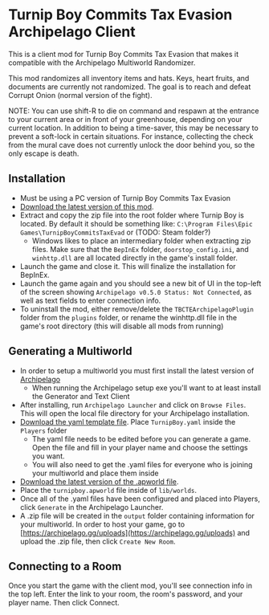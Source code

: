 # Turnip Boy Commits Tax Evasion Archipelago Client
This is a client mod for Turnip Boy Commits Tax Evasion that makes it compatible with the Archipelago Multiworld Randomizer.

This mod randomizes all inventory items and hats. Keys, heart fruits, and documents are currently not randomized. The goal is to reach and defeat Corrupt Onion (normal version of the fight).

NOTE: You can use shift-R to die on command and respawn at the entrance to your current area or in front of your greenhouse, depending on your current location. In addition to being a time-saver, this may be necessary to prevent a soft-lock in certain situations. For instance, collecting the check from the mural cave does not currently unlock the door behind you, so the only escape is death.

## Installation
- Must be using a PC version of Turnip Boy Commits Tax Evasion
- [Download the latest version of this mod](https://github.com/pointfivetee/TurnipBoyRandomizer/releases/latest/download/turnip_boy_mod.zip).
- Extract and copy the zip file into the root folder where Turnip Boy is located. By default it should be something like:
`C:\Program Files\Epic Games\TurnipBoyCommitsTaxEvad` or (TODO: Steam folder?)
	- Windows likes to place an intermediary folder when extracting zip files. Make sure that the `BepInEx` folder, `doorstop_config.ini`, and `winhttp.dll` are all located directly in the game's install folder.
- Launch the game and close it. This will finalize the installation for BepInEx.
- Launch the game again and you should see a new bit of UI in the top-left of the screen showing `Archipelago v0.5.0 Status: Not Connected`, as well as text fields to enter connection info.
- To uninstall the mod, either remove/delete the `TBCTEArchipelagoPlugin` folder from the `plugins` folder, or rename the winhttp.dll file in the game's root directory (this will disable all mods from running)

## Generating a Multiworld
- In order to setup a multiworld you must first install the latest version of [Archipelago](https://github.com/ArchipelagoMW/Archipelago/releases/latest)
	- When running the Archipelago setup exe you'll want to at least install the Generator and Text Client
- After installing, run `Archipelago Launcher` and click on `Browse Files`. This will open the local file directory for your Archipelago installation.
- [Download the yaml template file](https://github.com/pointfivetee/TurnipBoyRandomizer/releases/latest/download/TurnipBoy.yaml). Place `TurnipBoy.yaml` inside the `Players` folder
	- The yaml file needs to be edited before you can generate a game. Open the file and fill in your player name and choose the settings you want.
	- You will also need to get the .yaml files for everyone who is joining your multiworld and place them inside
- [Download the latest version of the .apworld file](https://github.com/pointfivetee/TurnipBoyRandomizer/releases/latest/download/turnipboy.apworld).
- Place the `turnipboy.apworld` file inside of `lib/worlds`. 
- Once all of the .yaml files have been configured and placed into Players, click `Generate` in the Archipelago Launcher.
- A .zip file will be created in the `output` folder containing information for your multiworld. In order to host your game, go to [https://archipelago.gg/uploads](https://archipelago.gg/uploads) and upload the .zip file, then click `Create New Room`.

## Connecting to a Room
Once you start the game with the client mod, you'll see connection info in the top left. Enter the link to your room, the room's password, and your player name. Then click Connect.